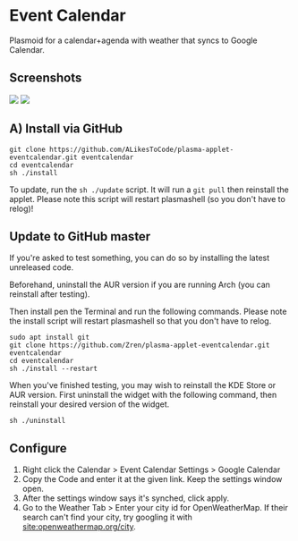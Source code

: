 # Event Calendar


Plasmoid for a calendar+agenda with weather that syncs to Google Calendar.

## Screenshots

![](https://i.imgur.com/qdJ71sb.jpg)
![](https://i.imgur.com/Ow8UlFj.jpg)




## A) Install via GitHub

```
git clone https://github.com/ALikesToCode/plasma-applet-eventcalendar.git eventcalendar
cd eventcalendar
sh ./install
```

To update, run the `sh ./update` script. It will run a `git pull` then reinstall the applet. Please note this script will restart plasmashell (so you don't have to relog)!



## Update to GitHub master

If you're asked to test something, you can do so by installing the latest unreleased code.

Beforehand, uninstall the AUR version if you are running Arch (you can reinstall after testing).

Then install pen the Terminal and run the following commands. Please note the install script will restart plasmashell so that you don't have to relog.

```
sudo apt install git
git clone https://github.com/Zren/plasma-applet-eventcalendar.git eventcalendar
cd eventcalendar
sh ./install --restart
```

When you've finished testing, you may wish to reinstall the KDE Store or AUR version. First uninstall the widget with the following command, then reinstall your desired version of the widget.

```
sh ./uninstall
```

## Configure

1. Right click the Calendar > Event Calendar Settings > Google Calendar
2. Copy the Code and enter it at the given link. Keep the settings window open.
3. After the settings window says it's synched, click apply.
4. Go to the Weather Tab > Enter your city id for OpenWeatherMap. If their search can't find your city, try googling it with [site:openweathermap.org/city](https://www.google.ca/search?q=site%3Aopenweathermap.org%2Fcity+toronto).


